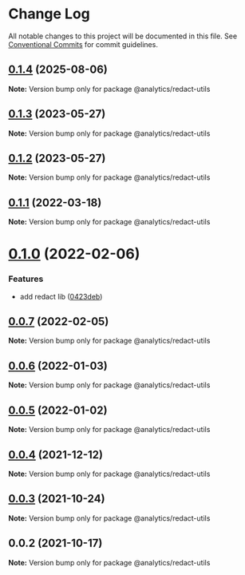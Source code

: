 # Change Log

All notable changes to this project will be documented in this file.
See [Conventional Commits](https://conventionalcommits.org) for commit guidelines.

## [0.1.4](https://github.com/DavidWells/analytics/compare/@analytics/redact-utils@0.1.3...@analytics/redact-utils@0.1.4) (2025-08-06)

**Note:** Version bump only for package @analytics/redact-utils





## [0.1.3](https://github.com/DavidWells/analytics/tree/master/packages/analytics-util-redact/compare/@analytics/redact-utils@0.1.2...@analytics/redact-utils@0.1.3) (2023-05-27)

**Note:** Version bump only for package @analytics/redact-utils





## [0.1.2](https://github.com/DavidWells/analytics/tree/master/packages/analytics-util-redact/compare/@analytics/redact-utils@0.1.1...@analytics/redact-utils@0.1.2) (2023-05-27)

**Note:** Version bump only for package @analytics/redact-utils





## [0.1.1](https://github.com/DavidWells/analytics/tree/master/packages/analytics-util-redact/compare/@analytics/redact-utils@0.1.0...@analytics/redact-utils@0.1.1) (2022-03-18)

**Note:** Version bump only for package @analytics/redact-utils





# [0.1.0](https://github.com/DavidWells/analytics/tree/master/packages/analytics-util-redact/compare/@analytics/redact-utils@0.0.7...@analytics/redact-utils@0.1.0) (2022-02-06)


### Features

* add redact lib ([0423deb](https://github.com/DavidWells/analytics/tree/master/packages/analytics-util-redact/commit/0423deb2ededd60851efa1a47f20bd583012a1b6))





## [0.0.7](https://github.com/DavidWells/analytics/tree/master/packages/analytics-util-redact/compare/@analytics/redact-utils@0.0.6...@analytics/redact-utils@0.0.7) (2022-02-05)

**Note:** Version bump only for package @analytics/redact-utils





## [0.0.6](https://github.com/DavidWells/analytics/tree/master/packages/analytics-util-redact/compare/@analytics/redact-utils@0.0.5...@analytics/redact-utils@0.0.6) (2022-01-03)

**Note:** Version bump only for package @analytics/redact-utils





## [0.0.5](https://github.com/DavidWells/analytics/tree/master/packages/analytics-util-redact/compare/@analytics/redact-utils@0.0.4...@analytics/redact-utils@0.0.5) (2022-01-02)

**Note:** Version bump only for package @analytics/redact-utils





## [0.0.4](https://github.com/DavidWells/analytics/tree/master/packages/analytics-util-redact/compare/@analytics/redact-utils@0.0.3...@analytics/redact-utils@0.0.4) (2021-12-12)

**Note:** Version bump only for package @analytics/redact-utils





## [0.0.3](https://github.com/DavidWells/analytics/tree/master/packages/analytics-util-redact/compare/@analytics/redact-utils@0.0.2...@analytics/redact-utils@0.0.3) (2021-10-24)

**Note:** Version bump only for package @analytics/redact-utils





## 0.0.2 (2021-10-17)

**Note:** Version bump only for package @analytics/redact-utils
